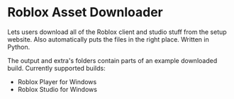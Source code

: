 # Roblox Asset Downloader
Lets users download all of the Roblox client and studio stuff from the setup website. Also automatically puts the files in the right place. Written in Python.

The output and extra's folders contain parts of an example downloaded build.
Currently supported builds:
* Roblox Player for Windows
* Roblox Studio for Windows
